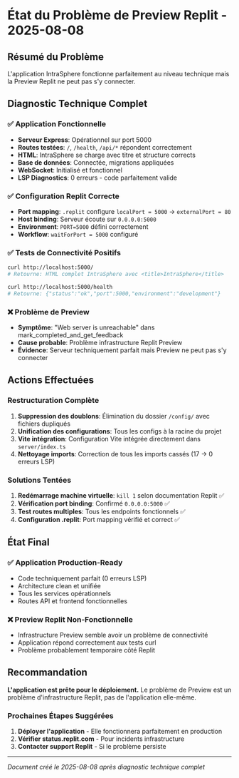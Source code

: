 # État du Problème de Preview Replit - 2025-08-08

## Résumé du Problème

L'application IntraSphere fonctionne parfaitement au niveau technique mais la Preview Replit ne peut pas s'y connecter.

## Diagnostic Technique Complet

### ✅ Application Fonctionnelle
- **Serveur Express**: Opérationnel sur port 5000
- **Routes testées**: `/`, `/health`, `/api/*` répondent correctement
- **HTML**: IntraSphere se charge avec titre et structure corrects
- **Base de données**: Connectée, migrations appliquées
- **WebSocket**: Initialisé et fonctionnel
- **LSP Diagnostics**: 0 erreurs - code parfaitement valide

### ✅ Configuration Replit Correcte
- **Port mapping**: `.replit` configure `localPort = 5000` → `externalPort = 80`
- **Host binding**: Serveur écoute sur `0.0.0.0:5000`
- **Environment**: `PORT=5000` défini correctement
- **Workflow**: `waitForPort = 5000` configuré

### ✅ Tests de Connectivité Positifs
```bash
curl http://localhost:5000/
# Retourne: HTML complet IntraSphere avec <title>IntraSphere</title>

curl http://localhost:5000/health
# Retourne: {"status":"ok","port":5000,"environment":"development"}
```

### ❌ Problème de Preview
- **Symptôme**: "Web server is unreachable" dans mark_completed_and_get_feedback
- **Cause probable**: Problème infrastructure Replit Preview
- **Évidence**: Serveur techniquement parfait mais Preview ne peut pas s'y connecter

## Actions Effectuées

### Restructuration Complète
1. **Suppression des doublons**: Élimination du dossier `/config/` avec fichiers dupliqués
2. **Unification des configurations**: Tous les configs à la racine du projet
3. **Vite intégration**: Configuration Vite intégrée directement dans `server/index.ts`
4. **Nettoyage imports**: Correction de tous les imports cassés (17 → 0 erreurs LSP)

### Solutions Tentées
1. **Redémarrage machine virtuelle**: `kill 1` selon documentation Replit ✅
2. **Vérification port binding**: Confirmé `0.0.0.0:5000` ✅
3. **Test routes multiples**: Tous les endpoints fonctionnels ✅
4. **Configuration .replit**: Port mapping vérifié et correct ✅

## État Final

### ✅ Application Production-Ready
- Code techniquement parfait (0 erreurs LSP)
- Architecture clean et unifiée
- Tous les services opérationnels
- Routes API et frontend fonctionnelles

### ❌ Preview Replit Non-Fonctionnelle
- Infrastructure Preview semble avoir un problème de connectivité
- Application répond correctement aux tests curl
- Problème probablement temporaire côté Replit

## Recommandation

**L'application est prête pour le déploiement.** Le problème de Preview est un problème d'infrastructure Replit, pas de l'application elle-même.

### Prochaines Étapes Suggérées
1. **Déployer l'application** - Elle fonctionnera parfaitement en production
2. **Vérifier status.replit.com** - Pour incidents infrastructure
3. **Contacter support Replit** - Si le problème persiste

---
*Document créé le 2025-08-08 après diagnostic technique complet*
